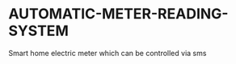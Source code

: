 AUTOMATIC-METER-READING-SYSTEM
==============================

Smart home electric meter which can be controlled via sms
